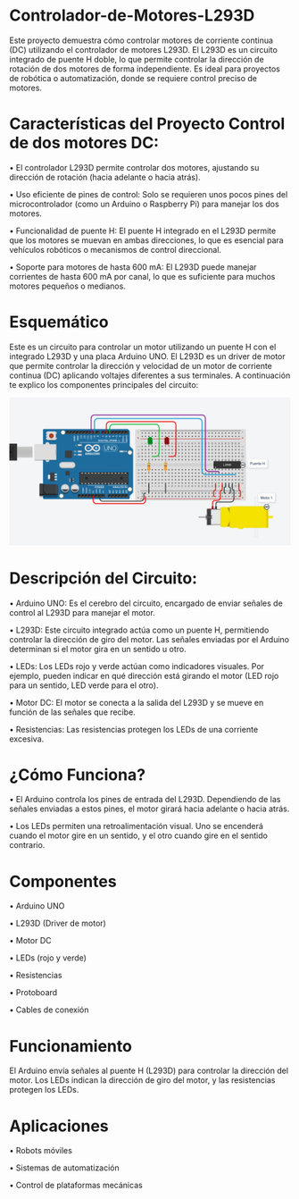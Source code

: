 # Controlador-de-Motores-L293D
Este proyecto demuestra cómo controlar motores de corriente continua (DC) utilizando el controlador de motores L293D. El L293D es un circuito integrado de puente H doble, lo que permite controlar la dirección de rotación de dos motores de forma independiente. Es ideal para proyectos de robótica o automatización, donde se requiere control preciso de motores.

# Características del Proyecto Control de dos motores DC: 
• El controlador L293D permite controlar dos motores, ajustando su dirección de rotación (hacia adelante o hacia atrás).

• Uso eficiente de pines de control: Solo se requieren unos pocos pines del microcontrolador (como un Arduino o Raspberry Pi) para manejar los dos motores.

• Funcionalidad de puente H: El puente H integrado en el L293D permite que los motores se muevan en ambas direcciones, lo que es esencial para vehículos robóticos o mecanismos de control direccional.

• Soporte para motores de hasta 600 mA: El L293D puede manejar corrientes de hasta 600 mA por canal, lo que es suficiente para muchos motores pequeños o medianos.

# Esquemático
Este es un circuito para controlar un motor utilizando un puente H con el integrado L293D y una placa Arduino UNO. El L293D es un driver de motor que permite controlar la dirección y velocidad de un motor de corriente continua (DC) aplicando voltajes diferentes a sus terminales. A continuación te explico los componentes principales del circuito:

![Esquemático del Controlador de Motores](Esquematico2%20Controlador%20de%20Motores.png)

# Descripción del Circuito:
• Arduino UNO: Es el cerebro del circuito, encargado de enviar señales de control al L293D para manejar el motor.

• L293D: Este circuito integrado actúa como un puente H, permitiendo controlar la dirección de giro del motor. Las señales enviadas por el Arduino determinan si el motor gira en un sentido u otro.

• LEDs: Los LEDs rojo y verde actúan como indicadores visuales. Por ejemplo, pueden indicar en qué dirección está girando el motor (LED rojo para un sentido, LED verde para el otro).

• Motor DC: El motor se conecta a la salida del L293D y se mueve en función de las señales que recibe.

• Resistencias: Las resistencias protegen los LEDs de una corriente excesiva.

# ¿Cómo Funciona?
• El Arduino controla los pines de entrada del L293D. Dependiendo de las señales enviadas a estos pines, el motor girará hacia adelante o hacia atrás.

• Los LEDs permiten una retroalimentación visual. Uno se encenderá cuando el motor gire en un sentido, y el otro cuando gire en el sentido contrario.

# Componentes
• Arduino UNO

• L293D (Driver de motor)

• Motor DC

• LEDs (rojo y verde)

• Resistencias

• Protoboard

• Cables de conexión

# Funcionamiento
El Arduino envía señales al puente H (L293D) para controlar la dirección del motor. Los LEDs indican la dirección de giro del motor, y las resistencias protegen los LEDs.

# Aplicaciones
• Robots móviles

• Sistemas de automatización

• Control de plataformas mecánicas

